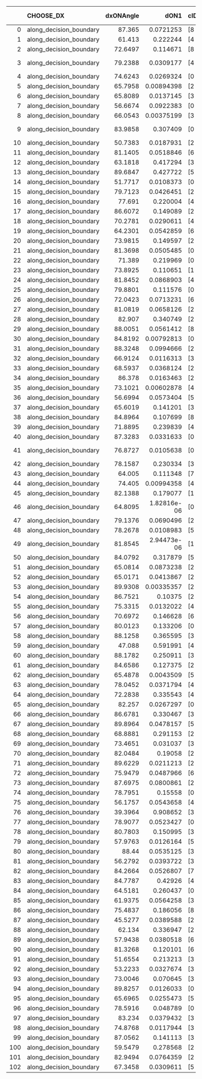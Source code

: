 |     | CHOOSE_DX               |   dxONAngle |        dON1 | cIDON1   |   dON_patch_1 |   nTON |         dON |   dxOFFAngle |       dOFF1 | cIDOFF1   |   dOFF_patch_1 |   nTOFF |        dOFF | SUCCESS   |   nExp |   dual_point_id |   subpoint_time_seconds |   total_execution_time |       logp |        dOFF/dON | Vote dOFF>dON   |
|----:|:------------------------|------------:|------------:|:---------|--------------:|-------:|------------:|-------------:|------------:|:----------|---------------:|--------:|------------:|:----------|-------:|----------------:|------------------------:|-----------------------:|-----------:|----------------:|:----------------|
|   0 | along_decision_boundary |     87.365  | 0.0721253   | [8 9]    |   0.0721253   |      1 | 0.0721253   |      86.6493 | 0.229793    | [8 9]     |    0.229793    |       1 | 0.229793    | True      |      1 |               2 |                2.80088  |                3.20777 |  0         |     3.18602     | True            |
|   1 | along_decision_boundary |     61.413  | 0.222244    | [4 6]    |   0.222244    |      1 | 0.222244    |      64.5182 | 0.376758    | [4 6]     |    0.376758    |       1 | 0.376758    | True      |      2 |              10 |                2.83913  |               14.4876  | -0.5       |     1.69524     | True            |
|   2 | along_decision_boundary |     72.6497 | 0.114671    | [8 9]    |   0.114671    |      1 | 0.114671    |      77.9042 | 0.342175    | [8 9]     |    0.342175    |       1 | 0.342175    | True      |      3 |              11 |                3.10829  |               17.6009  | -1         |     2.98397     | True            |
|   3 | along_decision_boundary |     79.2388 | 0.0309177   | [4 8]    |   0.0309177   |      1 | 0.0309177   |      82.1327 | 4.87571e-05 | [4 8]     |    4.87571e-05 |       1 | 4.87571e-05 | False     |      4 |              13 |                1.3966   |               19.0662  | -1.5       |     0.001577    | False           |
|   4 | along_decision_boundary |     74.6243 | 0.0269324   | [0 2]    |   0.0269324   |      1 | 0.0269324   |      77.1573 | 0.219537    | [0 2]     |    0.219537    |       1 | 0.219537    | True      |      5 |              14 |                2.4672   |               21.5394  | -0.5       |     8.1514      | True            |
|   5 | along_decision_boundary |     65.7958 | 0.00894398  | [2 7]    |   0.00894398  |      1 | 0.00894398  |      88.2534 | 0.686443    | [2 7]     |    0.686443    |       1 | 0.686443    | True      |      6 |              15 |                4.9812   |               26.5286  | -0.9       |    76.7492      | True            |
|   6 | along_decision_boundary |     65.8089 | 0.0137145   | [3 4]    |   0.0137145   |      1 | 0.0137145   |      70.0932 | 0.00606844  | [3 4]     |    0.00606844  |       1 | 0.00606844  | False     |      7 |              17 |                1.09419  |               28.9522  | -1.33333   |     0.442482    | False           |
|   7 | along_decision_boundary |     56.6674 | 0.0922383   | [0 1]    |   0.0922383   |      1 | 0.0922383   |      71.8373 | 0.0193634   | [0 1]     |    0.0193634   |       1 | 0.0193634   | False     |      8 |              21 |                0.933898 |               40.7789  | -0.642857  |     0.209928    | False           |
|   8 | along_decision_boundary |     66.0543 | 0.00375199  | [3 6]    |   0.00375199  |      1 | 0.00375199  |      74.0823 | 0.21237     | [3 6]     |    0.21237     |       1 | 0.21237     | True      |      9 |              22 |                2.97383  |               43.7617  | -0.25      |    56.6021      | True            |
|   9 | along_decision_boundary |     83.9858 | 0.307409    | [0 9]    |   0.307409    |      1 | 0.307409    |      77.0565 | 1.47645e-05 | [0 9]     |    1.47645e-05 |       1 | 1.47645e-05 | False     |     10 |              30 |                2.14816  |               48.7682  | -0.5       |     4.8029e-05  | False           |
|  10 | along_decision_boundary |     50.7383 | 0.0187931   | [2 7]    |   0.0187931   |      1 | 0.0187931   |      68.916  | 0.0511696   | [2 7]     |    0.0511696   |       1 | 0.0511696   | True      |     11 |              33 |                1.31468  |               52.826   | -0.2       |     2.72279     | True            |
|  11 | along_decision_boundary |     81.1405 | 0.0518846   | [6 8]    |   0.0518846   |      1 | 0.0518846   |      73.7408 | 0.0145637   | [6 8]     |    0.0145637   |       1 | 0.0145637   | False     |     12 |              36 |                1.93065  |               56.5121  | -0.409091  |     0.280693    | False           |
|  12 | along_decision_boundary |     63.1818 | 0.417294    | [3 5]    |   0.417294    |      1 | 0.417294    |      54.7192 | 0.235269    | [3 5]     |    0.235269    |       1 | 0.235269    | False     |     13 |              37 |                4.11281  |               60.631   | -0.166667  |     0.563796    | False           |
|  13 | along_decision_boundary |     89.6847 | 0.427722    | [5 7]    |   0.427722    |      1 | 0.427722    |      75.7339 | 0.457487    | [5 7]     |    0.457487    |       1 | 0.457487    | True      |     14 |              38 |                3.65115  |               64.2871  | -0.0384615 |     1.06959     | True            |
|  14 | along_decision_boundary |     51.7717 | 0.0108373   | [0 1]    |   0.0108373   |      1 | 0.0108373   |      74.2447 | 0.0104493   | [0 1]     |    0.0104493   |       1 | 0.0104493   | False     |     15 |              39 |                0.861804 |               65.1549  | -0.142857  |     0.964201    | False           |
|  15 | along_decision_boundary |     79.7123 | 0.0426451   | [2 7]    |   0.0426451   |      1 | 0.0426451   |      78.9036 | 0.149121    | [2 7]     |    0.149121    |       1 | 0.149121    | True      |     16 |              42 |                1.99635  |               67.2609  | -0.0333333 |     3.49679     | True            |
|  16 | along_decision_boundary |     77.691  | 0.220004    | [4 8]    |   0.220004    |      1 | 0.220004    |      57.8159 | 0.0720521   | [4 8]     |    0.0720521   |       1 | 0.0720521   | False     |     17 |              43 |                3.20442  |               70.4704  | -0.125     |     0.327504    | False           |
|  17 | along_decision_boundary |     86.6072 | 0.149089    | [2 5]    |   0.149089    |      1 | 0.149089    |      71.7173 | 0.28058     | [2 5]     |    0.28058     |       1 | 0.28058     | True      |     18 |              44 |                2.19144  |               72.6688  | -0.0294118 |     1.88196     | True            |
|  18 | along_decision_boundary |     70.2781 | 0.0290611   | [4 8]    |   0.0290611   |      1 | 0.0290611   |      78.4881 | 0.0038796   | [4 8]     |    0.0038796   |       1 | 0.0038796   | False     |     19 |              46 |                1.28742  |               76.8985  | -0.111111  |     0.133498    | False           |
|  19 | along_decision_boundary |     64.2301 | 0.0542859   | [6 7]    |   0.0542859   |      1 | 0.0542859   |      88.6016 | 0.0226375   | [6 7]     |    0.0226375   |       1 | 0.0226375   | False     |     20 |              47 |                1.13407  |               78.0395  | -0.0263158 |     0.417005    | False           |
|  20 | along_decision_boundary |     73.9815 | 0.149597    | [2 6]    |   0.149597    |      1 | 0.149597    |      83.0832 | 0.00947095  | [2 6]     |    0.00947095  |       1 | 0.00947095  | False     |     21 |              48 |                2.27592  |               80.3245  | -0         |     0.0633097   | False           |
|  21 | along_decision_boundary |     81.3698 | 0.0505485   | [0 1]    |   0.0505485   |      1 | 0.0505485   |      77.1508 | 0.108471    | [0 1]     |    0.108471    |       1 | 0.108471    | True      |     22 |              49 |                1.43875  |               81.7682  | -0.0238095 |     2.14588     | True            |
|  22 | along_decision_boundary |     71.389  | 0.219969    | [0 1]    |   0.219969    |      1 | 0.219969    |      83.975  | 0.187905    | [0 1]     |    0.187905    |       1 | 0.187905    | False     |     23 |              50 |                2.20653  |               83.9817  | -0         |     0.854232    | False           |
|  23 | along_decision_boundary |     73.8925 | 0.110651    | [1 9]    |   0.110651    |      1 | 0.110651    |      70.7792 | 0.237856    | [0 9]     |    0.237856    |       1 | 0.237856    | True      |     24 |              51 |                3.70287  |               87.6916  | -0.0217391 |     2.1496      | True            |
|  24 | along_decision_boundary |     81.8452 | 0.0868903   | [4 6]    |   0.0868903   |      1 | 0.0868903   |      72.8809 | 0.345059    | [4 6]     |    0.345059    |       1 | 0.345059    | True      |     25 |              55 |                3.26121  |               91.0867  | -0         |     3.9712      | True            |
|  25 | along_decision_boundary |     79.8801 | 0.111576    | [0 9]    |   0.111576    |      1 | 0.111576    |      67.3772 | 0.00010504  | [0 9]     |    0.00010504  |       1 | 0.00010504  | False     |     26 |              56 |                1.15798  |               92.2497  | -0.02      |     0.000941421 | False           |
|  26 | along_decision_boundary |     72.0423 | 0.0713231   | [6 9]    |   0.0713231   |      1 | 0.0713231   |      83.8862 | 0.108317    | [6 9]     |    0.108317    |       1 | 0.108317    | True      |     27 |              61 |                1.87148  |              101.829   | -0         |     1.51868     | True            |
|  27 | along_decision_boundary |     81.0819 | 0.0658126   | [2 3]    |   0.0658126   |      1 | 0.0658126   |      81.0502 | 0.342907    | [2 3]     |    0.342907    |       1 | 0.342907    | True      |     28 |              68 |                2.77126  |              111.63    | -0.0185185 |     5.21035     | True            |
|  28 | along_decision_boundary |     82.907  | 0.340749    | [2 4]    |   0.340749    |      1 | 0.340749    |      79.2584 | 0.0402003   | [2 4]     |    0.0402003   |       1 | 0.0402003   | False     |     29 |              69 |                1.56629  |              113.204   | -0.0714286 |     0.117976    | False           |
|  29 | along_decision_boundary |     88.0051 | 0.0561412   | [8 9]    |   0.0561412   |      1 | 0.0561412   |      74.0584 | 0.0086112   | [8 9]     |    0.0086112   |       1 | 0.0086112   | False     |     30 |              70 |                1.34111  |              114.551   | -0.0172414 |     0.153385    | False           |
|  30 | along_decision_boundary |     84.8192 | 0.00792813  | [0 1]    |   0.00792813  |      1 | 0.00792813  |      86.7159 | 0.0447068   | [0 1]     |    0.0447068   |       1 | 0.0447068   | True      |     31 |              73 |                1.32133  |              116.004   | -0         |     5.63901     | True            |
|  31 | along_decision_boundary |     88.3248 | 0.0994666   | [2 9]    |   0.0994666   |      1 | 0.0994666   |      78.5812 | 0.0308663   | [2 9]     |    0.0308663   |       1 | 0.0308663   | False     |     32 |              76 |                1.93469  |              122.21    | -0.016129  |     0.310318    | False           |
|  32 | along_decision_boundary |     66.9124 | 0.0116313   | [3 5]    |   0.0116313   |      1 | 0.0116313   |      60.0273 | 0.163497    | [3 5]     |    0.163497    |       1 | 0.163497    | True      |     33 |              77 |                1.90413  |              124.119   | -0         |    14.0567      | True            |
|  33 | along_decision_boundary |     68.5937 | 0.0368124   | [2 3]    |   0.0368124   |      1 | 0.0368124   |      73.9947 | 0.242448    | [2 3]     |    0.242448    |       1 | 0.242448    | True      |     34 |              78 |                4.50115  |              128.626   | -0.0151515 |     6.58603     | True            |
|  34 | along_decision_boundary |     86.378  | 0.0163463   | [2 4]    |   0.0163463   |      1 | 0.0163463   |      79.5854 | 0.0321786   | [2 4]     |    0.0321786   |       1 | 0.0321786   | True      |     35 |              81 |                2.04321  |              130.765   | -0.0588235 |     1.96856     | True            |
|  35 | along_decision_boundary |     73.1021 | 0.00602878  | [4 6]    |   0.00602878  |      1 | 0.00602878  |      88.1291 | 0.0738184   | [4 6]     |    0.0738184   |       1 | 0.0738184   | True      |     36 |              85 |                2.00292  |              136.553   | -0.128571  |    12.2443      | True            |
|  36 | along_decision_boundary |     56.6994 | 0.0573404   | [5 6]    |   0.0573404   |      1 | 0.0573404   |      62.174  | 0.27234     | [5 6]     |    0.27234     |       1 | 0.27234     | True      |     37 |              86 |                2.09637  |              138.656   | -0.222222  |     4.74953     | True            |
|  37 | along_decision_boundary |     65.6019 | 0.141201    | [3 5]    |   0.141201    |      1 | 0.141201    |      75.916  | 0.396714    | [3 5]     |    0.396714    |       1 | 0.396714    | True      |     38 |              87 |                6.65387  |              145.318   | -0.337838  |     2.80958     | True            |
|  38 | along_decision_boundary |     84.8964 | 0.107699    | [8 9]    |   0.107699    |      1 | 0.107699    |      83.7108 | 0.16032     | [8 9]     |    0.16032     |       1 | 0.16032     | True      |     39 |              89 |                2.73668  |              148.099   | -0.473684  |     1.48859     | True            |
|  39 | along_decision_boundary |     71.8895 | 0.239839    | [4 6]    |   0.239839    |      1 | 0.239839    |      70.7352 | 0.172445    | [4 6]     |    0.172445    |       1 | 0.172445    | False     |     40 |              90 |                3.92704  |              152.031   | -0.628205  |     0.719004    | False           |
|  40 | along_decision_boundary |     87.3283 | 0.0331633   | [0 1]    |   0.0331633   |      1 | 0.0331633   |      71.4095 | 0.0432082   | [0 1]     |    0.0432082   |       1 | 0.0432082   | True      |     41 |              92 |                1.74756  |              153.83    | -0.45      |     1.30289     | True            |
|  41 | along_decision_boundary |     76.8727 | 0.0105638   | [0 8]    |   0.0105638   |      1 | 0.0105638   |      85.6748 | 5.57081e-06 | [1 8]     |    5.57081e-06 |       1 | 5.57081e-06 | False     |     42 |              93 |                0.958769 |              154.794   | -0.597561  |     0.000527349 | False           |
|  42 | along_decision_boundary |     78.1587 | 0.230334    | [3 6]    |   0.230334    |      1 | 0.230334    |      74.1591 | 0.0610033   | [3 6]     |    0.0610033   |       1 | 0.0610033   | False     |     43 |              94 |                3.40225  |              158.206   | -0.428571  |     0.264847    | False           |
|  43 | along_decision_boundary |     64.005  | 0.111348    | [7 8]    |   0.111348    |      1 | 0.111348    |      70.1201 | 0.0132449   | [7 8]     |    0.0132449   |       1 | 0.0132449   | False     |     44 |              96 |                1.78741  |              160.041   | -0.290698  |     0.118951    | False           |
|  44 | along_decision_boundary |     74.405  | 0.00994358  | [4 7]    |   0.00994358  |      1 | 0.00994358  |      72.8952 | 0.105191    | [4 7]     |    0.105191    |       1 | 0.105191    | True      |     45 |              97 |                1.82363  |              161.874   | -0.181818  |    10.5787      | True            |
|  45 | along_decision_boundary |     82.1388 | 0.179077    | [1 3]    |   0.179077    |      1 | 0.179077    |      82.2293 | 0.176351    | [0 3]     |    0.176351    |       1 | 0.176351    | False     |     46 |             100 |                4.46439  |              166.428   | -0.277778  |     0.984775    | False           |
|  46 | along_decision_boundary |     64.8095 | 1.82816e-06 | [0 3]    |   1.82816e-06 |      1 | 1.82816e-06 |      69.5095 | 0.122311    | [1 3]     |    0.122311    |       1 | 0.122311    | True      |     47 |             101 |                1.79347  |              168.227   | -0.173913  | 66903.7         | True            |
|  47 | along_decision_boundary |     79.1376 | 0.0690496   | [2 6]    |   0.0690496   |      1 | 0.0690496   |      68.7782 | 0.190736    | [2 6]     |    0.190736    |       1 | 0.190736    | True      |     48 |             102 |                2.62126  |              170.858   | -0.265957  |     2.76231     | True            |
|  48 | along_decision_boundary |     78.2678 | 0.0108983   | [5 7]    |   0.0108983   |      1 | 0.0108983   |      74.8005 | 0.0298371   | [5 7]     |    0.0298371   |       1 | 0.0298371   | True      |     49 |             105 |                1.19909  |              176.905   | -0.375     |     2.73778     | True            |
|  49 | along_decision_boundary |     81.8545 | 2.94473e-06 | [1 8]    |   2.94473e-06 |      1 | 2.94473e-06 |      86.8825 | 0.181089    | [0 8]     |    0.181089    |       1 | 0.181089    | True      |     50 |             107 |                2.21798  |              179.155   | -0.5       | 61495.9         | True            |
|  50 | along_decision_boundary |     84.0792 | 0.317879    | [5 9]    |   0.317879    |      1 | 0.317879    |      76.5299 | 0.350738    | [5 9]     |    0.350738    |       1 | 0.350738    | True      |     51 |             108 |                3.2146   |              182.379   | -0.64      |     1.10337     | True            |
|  51 | along_decision_boundary |     65.0814 | 0.0873238   | [2 7]    |   0.0873238   |      1 | 0.0873238   |      78.6232 | 0.0205173   | [2 7]     |    0.0205173   |       1 | 0.0205173   | False     |     52 |             110 |                1.71854  |              184.132   | -0.794118  |     0.234956    | False           |
|  52 | along_decision_boundary |     65.0171 | 0.0413867   | [2 4]    |   0.0413867   |      1 | 0.0413867   |      68.3474 | 0.0778658   | [2 4]     |    0.0778658   |       1 | 0.0778658   | True      |     53 |             113 |                2.35306  |              186.592   | -0.615385  |     1.88142     | True            |
|  53 | along_decision_boundary |     89.9308 | 0.00335357  | [2 9]    |   0.00335357  |      1 | 0.00335357  |      79.5258 | 0.0738215   | [2 9]     |    0.0738215   |       1 | 0.0738215   | True      |     54 |             114 |                1.45984  |              188.064   | -0.764151  |    22.0128      | True            |
|  54 | along_decision_boundary |     86.7521 | 0.10375     | [2 4]    |   0.10375     |      1 | 0.10375     |      75.0058 | 0.0490134   | [2 4]     |    0.0490134   |       1 | 0.0490134   | False     |     55 |             116 |                1.80729  |              189.912   | -0.925926  |     0.472419    | False           |
|  55 | along_decision_boundary |     75.3315 | 0.0132022   | [4 5]    |   0.0132022   |      1 | 0.0132022   |      70.3857 | 0.0309812   | [4 5]     |    0.0309812   |       1 | 0.0309812   | True      |     56 |             122 |                1.2336   |              192.823   | -0.736364  |     2.34666     | True            |
|  56 | along_decision_boundary |     70.6972 | 0.146628    | [6 9]    |   0.146628    |      1 | 0.146628    |      86.5917 | 0.0406217   | [6 9]     |    0.0406217   |       1 | 0.0406217   | False     |     57 |             124 |                1.26972  |              194.131   | -0.892857  |     0.277039    | False           |
|  57 | along_decision_boundary |     80.0123 | 0.133206    | [0 3]    |   0.133206    |      1 | 0.133206    |      82.7114 | 0.244486    | [0 3]     |    0.244486    |       1 | 0.244486    | True      |     58 |             125 |                4.20509  |              198.341   | -0.710526  |     1.8354      | True            |
|  58 | along_decision_boundary |     88.1258 | 0.365595    | [3 5]    |   0.365595    |      1 | 0.365595    |      63.4533 | 0.706123    | [3 5]     |    0.706123    |       1 | 0.706123    | True      |     59 |             127 |               10.4035   |              208.807   | -0.862069  |     1.93144     | True            |
|  59 | along_decision_boundary |     47.088  | 0.591991    | [4 7]    |   0.591991    |      1 | 0.591991    |      54.9615 | 0.0764393   | [4 7]     |    0.0764393   |       1 | 0.0764393   | False     |     60 |             130 |                4.31308  |              217.477   | -1.02542   |     0.129122    | False           |
|  60 | along_decision_boundary |     88.1782 | 0.250911    | [3 4]    |   0.250911    |      1 | 0.250911    |      74.4208 | 0.0237183   | [3 4]     |    0.0237183   |       1 | 0.0237183   | False     |     61 |             132 |                3.13198  |              223.975   | -0.833333  |     0.0945286   | False           |
|  61 | along_decision_boundary |     84.6586 | 0.127375    | [2 7]    |   0.127375    |      1 | 0.127375    |      79.0296 | 0.260328    | [2 7]     |    0.260328    |       1 | 0.260328    | True      |     62 |             136 |                2.39899  |              226.551   | -0.663934  |     2.04379     | True            |
|  62 | along_decision_boundary |     65.4878 | 0.0043509   | [5 7]    |   0.0043509   |      1 | 0.0043509   |      59.7261 | 0.0180815   | [5 7]     |    0.0180815   |       1 | 0.0180815   | True      |     63 |             140 |                1.03241  |              236.186   | -0.806452  |     4.1558      | True            |
|  63 | along_decision_boundary |     78.0452 | 0.0371794   | [4 7]    |   0.0371794   |      1 | 0.0371794   |      73.8059 | 0.0707069   | [4 7]     |    0.0707069   |       1 | 0.0707069   | True      |     64 |             141 |                2.39523  |              238.591   | -0.960317  |     1.90177     | True            |
|  64 | along_decision_boundary |     72.2838 | 0.335543    | [4 8]    |   0.335543    |      1 | 0.335543    |      64.2268 | 0.0819513   | [4 8]     |    0.0819513   |       1 | 0.0819513   | False     |     65 |             143 |                2.30966  |              240.959   | -1.125     |     0.244235    | False           |
|  65 | along_decision_boundary |     82.257  | 0.0267297   | [0 7]    |   0.0267297   |      1 | 0.0267297   |      88.7181 | 0.221174    | [1 7]     |    0.221174    |       1 | 0.221174    | True      |     66 |             144 |                1.84     |              242.806   | -0.930769  |     8.27445     | True            |
|  66 | along_decision_boundary |     86.6781 | 0.330467    | [3 5]    |   0.330467    |      1 | 0.330467    |      70.8782 | 2.04891     | [3 5]     |    2.04891     |       1 | 2.04891     | True      |     67 |             149 |                6.60183  |              254.985   | -1.09091   |     6.20005     | True            |
|  67 | along_decision_boundary |     89.8964 | 0.0478157   | [5 6]    |   0.0478157   |      1 | 0.0478157   |      82.8104 | 0.0526232   | [5 6]     |    0.0526232   |       1 | 0.0526232   | True      |     68 |             151 |                1.76155  |              259.817   | -1.26119   |     1.10054     | True            |
|  68 | along_decision_boundary |     68.8881 | 0.291153    | [2 5]    |   0.291153    |      1 | 0.291153    |      66.5462 | 0.0396754   | [2 5]     |    0.0396754   |       1 | 0.0396754   | False     |     69 |             152 |                3.90501  |              263.727   | -1.44118   |     0.13627     | False           |
|  69 | along_decision_boundary |     73.4651 | 0.031037    | [3 9]    |   0.031037    |      1 | 0.031037    |      63.2442 | 0.0200838   | [3 9]     |    0.0200838   |       1 | 0.0200838   | False     |     70 |             154 |                1.30522  |              265.076   | -1.22464   |     0.647092    | False           |
|  70 | along_decision_boundary |     82.0484 | 0.19058     | [2 6]    |   0.19058     |      1 | 0.19058     |      73.9527 | 0.179568    | [2 6]     |    0.179568    |       1 | 0.179568    | False     |     71 |             161 |                2.74363  |              279.14    | -1.02857   |     0.942221    | False           |
|  71 | along_decision_boundary |     89.6229 | 0.0211213   | [2 4]    |   0.0211213   |      1 | 0.0211213   |      86.3153 | 0.0531034   | [2 4]     |    0.0531034   |       1 | 0.0531034   | True      |     72 |             162 |                1.5022   |              280.652   | -0.852113  |     2.51421     | True            |
|  72 | along_decision_boundary |     75.9479 | 0.0487966   | [6 9]    |   0.0487966   |      1 | 0.0487966   |      88.5807 | 0.0545098   | [6 9]     |    0.0545098   |       1 | 0.0545098   | True      |     73 |             163 |                1.09807  |              281.76    | -1         |     1.11708     | True            |
|  73 | along_decision_boundary |     87.6975 | 0.0800861   | [2 3]    |   0.0800861   |      1 | 0.0800861   |      89.8455 | 0.0137859   | [2 3]     |    0.0137859   |       1 | 0.0137859   | False     |     74 |             164 |                1.04539  |              282.814   | -1.15753   |     0.172138    | False           |
|  74 | along_decision_boundary |     78.7951 | 0.15558     | [0 1]    |   0.15558     |      1 | 0.15558     |      71.5423 | 0.547263    | [0 1]     |    0.547263    |       1 | 0.547263    | True      |     75 |             172 |                6.15526  |              292.001   | -0.972973  |     3.51758     | True            |
|  75 | along_decision_boundary |     56.1757 | 0.0543658   | [4 5]    |   0.0543658   |      1 | 0.0543658   |      72.2129 | 0.284799    | [4 5]     |    0.284799    |       1 | 0.284799    | True      |     76 |             178 |                3.32941  |              297.562   | -1.12667   |     5.23857     | True            |
|  76 | along_decision_boundary |     39.3964 | 0.908652    | [3 8]    |   0.908652    |      1 | 0.908652    |      41.5305 | 0.162971    | [3 8]     |    0.162971    |       1 | 0.162971    | False     |     77 |             179 |                3.31511  |              300.887   | -1.28947   |     0.179354    | False           |
|  77 | along_decision_boundary |     78.9077 | 0.0523427   | [0 7]    |   0.0523427   |      1 | 0.0523427   |      80.2896 | 0.114968    | [0 7]     |    0.114968    |       1 | 0.114968    | True      |     78 |             180 |                2.62227  |              303.514   | -1.0974    |     2.19646     | True            |
|  78 | along_decision_boundary |     80.7803 | 0.150995    | [3 4]    |   0.150995    |      1 | 0.150995    |      79.2135 | 0.046249    | [3 4]     |    0.046249    |       1 | 0.046249    | False     |     79 |             181 |                1.87081  |              305.391   | -1.25641   |     0.306295    | False           |
|  79 | along_decision_boundary |     57.9763 | 0.0126164   | [5 7]    |   0.0126164   |      1 | 0.0126164   |      64.0938 | 0.01951     | [5 7]     |    0.01951     |       1 | 0.01951     | True      |     80 |             182 |                1.33367  |              306.731   | -1.06962   |     1.5464      | True            |
|  80 | along_decision_boundary |     88.44   | 0.0535125   | [3 5]    |   0.0535125   |      1 | 0.0535125   |      84.7047 | 0.0216056   | [3 5]     |    0.0216056   |       1 | 0.0216056   | False     |     81 |             189 |                2.40441  |              316.513   | -1.225     |     0.403749    | False           |
|  81 | along_decision_boundary |     56.2792 | 0.0393722   | [3 9]    |   0.0393722   |      1 | 0.0393722   |      54.0092 | 0.130821    | [3 9]     |    0.130821    |       1 | 0.130821    | True      |     82 |             190 |                3.82375  |              320.34    | -1.04321   |     3.32269     | True            |
|  82 | along_decision_boundary |     84.2664 | 0.0526807   | [7 9]    |   0.0526807   |      1 | 0.0526807   |      81.6042 | 0.0660016   | [7 9]     |    0.0660016   |       1 | 0.0660016   | True      |     83 |             194 |                1.79071  |              322.255   | -1.19512   |     1.25286     | True            |
|  83 | along_decision_boundary |     84.7787 | 0.42926     | [4 6]    |   0.42926     |      1 | 0.42926     |      82.1754 | 0.246954    | [4 6]     |    0.246954    |       1 | 0.246954    | False     |     84 |             195 |                6.37086  |              328.635   | -1.35542   |     0.575301    | False           |
|  84 | along_decision_boundary |     64.5181 | 0.260437    | [0 1]    |   0.260437    |      1 | 0.260437    |      45.9984 | 0.130067    | [0 1]     |    0.130067    |       1 | 0.130067    | False     |     85 |             198 |                3.30819  |              335.276   | -1.16667   |     0.499418    | False           |
|  85 | along_decision_boundary |     61.9375 | 0.0564258   | [3 7]    |   0.0564258   |      1 | 0.0564258   |      82.5935 | 0.0170307   | [3 7]     |    0.0170307   |       1 | 0.0170307   | False     |     86 |             202 |                1.31998  |              339.154   | -0.994118  |     0.301825    | False           |
|  86 | along_decision_boundary |     75.4837 | 0.186056    | [8 9]    |   0.186056    |      1 | 0.186056    |      74.0613 | 0.505351    | [8 9]     |    0.505351    |       1 | 0.505351    | True      |     87 |             203 |                3.864    |              343.026   | -0.837209  |     2.71612     | True            |
|  87 | along_decision_boundary |     45.5277 | 0.0389588   | [2 8]    |   0.0389588   |      1 | 0.0389588   |      58.0581 | 0.0169884   | [2 8]     |    0.0169884   |       1 | 0.0169884   | False     |     88 |             205 |                1.38173  |              344.468   | -0.971264  |     0.436062    | False           |
|  88 | along_decision_boundary |     62.134  | 0.336947    | [2 3]    |   0.336947    |      1 | 0.336947    |      58.0395 | 0.382541    | [2 3]     |    0.382541    |       1 | 0.382541    | True      |     89 |             208 |                5.18082  |              349.754   | -0.818182  |     1.13532     | True            |
|  89 | along_decision_boundary |     57.9438 | 0.0380518   | [6 9]    |   0.0380518   |      1 | 0.0380518   |      74.5557 | 0.00228062  | [6 9]     |    0.00228062  |       1 | 0.00228062  | False     |     90 |             209 |                1.45404  |              351.216   | -0.949438  |     0.0599345   | False           |
|  90 | along_decision_boundary |     81.3268 | 0.120101    | [6 9]    |   0.120101    |      1 | 0.120101    |      72.5882 | 0.0251964   | [6 9]     |    0.0251964   |       1 | 0.0251964   | False     |     91 |             210 |                2.19599  |              353.42    | -0.8       |     0.209793    | False           |
|  91 | along_decision_boundary |     51.6554 | 0.213213    | [3 6]    |   0.213213    |      1 | 0.213213    |      55.283  | 0.208488    | [3 6]     |    0.208488    |       1 | 0.208488    | False     |     92 |             212 |                3.10566  |              357.858   | -0.664835  |     0.97784     | False           |
|  92 | along_decision_boundary |     53.2233 | 0.0327674   | [3 6]    |   0.0327674   |      1 | 0.0327674   |      57.586  | 0.320105    | [3 6]     |    0.320105    |       1 | 0.320105    | True      |     93 |             213 |                2.2709   |              360.135   | -0.543478  |     9.76903     | True            |
|  93 | along_decision_boundary |     73.0046 | 0.070645    | [3 6]    |   0.070645    |      1 | 0.070645    |      77.7163 | 0.0473795   | [3 6]     |    0.0473795   |       1 | 0.0473795   | False     |     94 |             221 |                3.31324  |              373.173   | -0.650538  |     0.67067     | False           |
|  94 | along_decision_boundary |     89.8257 | 0.0126033   | [0 4]    |   0.0126033   |      1 | 0.0126033   |      84.1182 | 0.061156    | [0 4]     |    0.061156    |       1 | 0.061156    | True      |     95 |             222 |                0.945899 |              374.129   | -0.531915  |     4.85237     | True            |
|  95 | along_decision_boundary |     65.6965 | 0.0255473   | [5 7]    |   0.0255473   |      1 | 0.0255473   |      64.6153 | 0.0168936   | [5 7]     |    0.0168936   |       1 | 0.0168936   | False     |     96 |             227 |                1.42468  |              379.599   | -0.636842  |     0.661269    | False           |
|  96 | along_decision_boundary |     78.5916 | 0.048789    | [0 1]    |   0.048789    |      1 | 0.048789    |      81.4327 | 0.188122    | [0 1]     |    0.188122    |       1 | 0.188122    | True      |     97 |             228 |                4.37098  |              383.977   | -0.520833  |     3.85582     | True            |
|  97 | along_decision_boundary |     83.234  | 0.0379432   | [3 7]    |   0.0379432   |      1 | 0.0379432   |      70.7205 | 0.0624321   | [3 7]     |    0.0624321   |       1 | 0.0624321   | True      |     98 |             229 |                1.58091  |              385.567   | -0.623711  |     1.64541     | True            |
|  98 | along_decision_boundary |     74.8768 | 0.0117944   | [3 7]    |   0.0117944   |      1 | 0.0117944   |      81.2832 | 0.234338    | [3 7]     |    0.234338    |       1 | 0.234338    | True      |     99 |             230 |                2.41472  |              387.992   | -0.734694  |    19.8686      | True            |
|  99 | along_decision_boundary |     87.0562 | 0.141113    | [3 7]    |   0.141113    |      1 | 0.141113    |      74.8827 | 0.407392    | [3 7]     |    0.407392    |       1 | 0.407392    | True      |    100 |             231 |                3.96013  |              391.96    | -0.853535  |     2.887       | True            |
| 100 | along_decision_boundary |     59.5479 | 0.278568    | [2 7]    |   0.278568    |      1 | 0.278568    |      63.9369 | 0.16108     | [2 7]     |    0.16108     |       1 | 0.16108     | False     |    101 |             232 |                2.54153  |              394.508   | -0.98      |     0.578244    | False           |
| 101 | along_decision_boundary |     82.9494 | 0.0764359   | [2 7]    |   0.0764359   |      1 | 0.0764359   |      85.3824 | 0.0319296   | [2 7]     |    0.0319296   |       1 | 0.0319296   | False     |    102 |             234 |                1.15503  |              395.713   | -0.836634  |     0.417731    | False           |
| 102 | along_decision_boundary |     67.3458 | 0.0309611   | [5 7]    |   0.0309611   |      1 | 0.0309611   |      65.8522 | 0.0986628   | [5 7]     |    0.0986628   |       1 | 0.0986628   | True      |    103 |             238 |                1.56883  |              397.422   | -0.705882  |     3.18667     | True            |